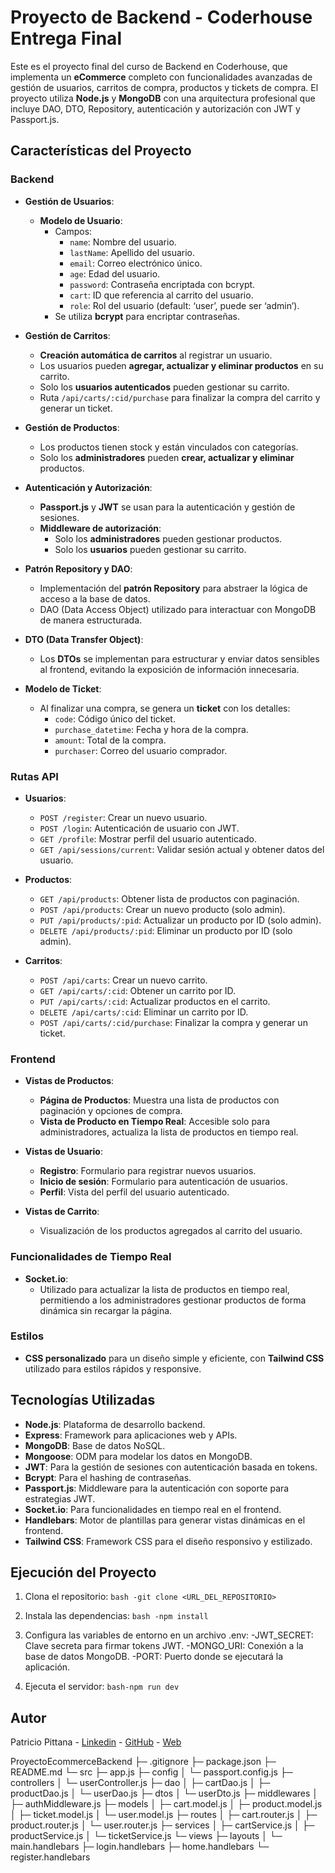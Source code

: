 # Proyecto de Backend - Coderhouse Entrega Final

Este es el proyecto final del curso de Backend en Coderhouse, que implementa un **eCommerce** completo con funcionalidades avanzadas de gestión de usuarios, carritos de compra, productos y tickets de compra. El proyecto utiliza **Node.js** y **MongoDB** con una arquitectura profesional que incluye DAO, DTO, Repository, autenticación y autorización con JWT y Passport.js.

## Características del Proyecto

### Backend

- **Gestión de Usuarios**:
  - **Modelo de Usuario**:
    - Campos:
      - `name`: Nombre del usuario.
      - `lastName`: Apellido del usuario.
      - `email`: Correo electrónico único.
      - `age`: Edad del usuario.
      - `password`: Contraseña encriptada con bcrypt.
      - `cart`: ID que referencia al carrito del usuario.
      - `role`: Rol del usuario (default: ‘user’, puede ser ‘admin’).
    - Se utiliza **bcrypt** para encriptar contraseñas.

- **Gestión de Carritos**:
  - **Creación automática de carritos** al registrar un usuario.
  - Los usuarios pueden **agregar, actualizar y eliminar productos** en su carrito.
  - Solo los **usuarios autenticados** pueden gestionar su carrito.
  - Ruta `/api/carts/:cid/purchase` para finalizar la compra del carrito y generar un ticket.

- **Gestión de Productos**:
  - Los productos tienen stock y están vinculados con categorías.
  - Solo los **administradores** pueden **crear, actualizar y eliminar** productos.

- **Autenticación y Autorización**:
  - **Passport.js** y **JWT** se usan para la autenticación y gestión de sesiones.
  - **Middleware de autorización**:
    - Solo los **administradores** pueden gestionar productos.
    - Solo los **usuarios** pueden gestionar su carrito.

- **Patrón Repository y DAO**:
  - Implementación del **patrón Repository** para abstraer la lógica de acceso a la base de datos.
  - DAO (Data Access Object) utilizado para interactuar con MongoDB de manera estructurada.

- **DTO (Data Transfer Object)**:
  - Los **DTOs** se implementan para estructurar y enviar datos sensibles al frontend, evitando la exposición de información innecesaria.

- **Modelo de Ticket**:
  - Al finalizar una compra, se genera un **ticket** con los detalles:
    - `code`: Código único del ticket.
    - `purchase_datetime`: Fecha y hora de la compra.
    - `amount`: Total de la compra.
    - `purchaser`: Correo del usuario comprador.

### Rutas API

- **Usuarios**:
  - `POST /register`: Crear un nuevo usuario.
  - `POST /login`: Autenticación de usuario con JWT.
  - `GET /profile`: Mostrar perfil del usuario autenticado.
  - `GET /api/sessions/current`: Validar sesión actual y obtener datos del usuario.

- **Productos**:
  - `GET /api/products`: Obtener lista de productos con paginación.
  - `POST /api/products`: Crear un nuevo producto (solo admin).
  - `PUT /api/products/:pid`: Actualizar un producto por ID (solo admin).
  - `DELETE /api/products/:pid`: Eliminar un producto por ID (solo admin).

- **Carritos**:
  - `POST /api/carts`: Crear un nuevo carrito.
  - `GET /api/carts/:cid`: Obtener un carrito por ID.
  - `PUT /api/carts/:cid`: Actualizar productos en el carrito.
  - `DELETE /api/carts/:cid`: Eliminar un carrito por ID.
  - `POST /api/carts/:cid/purchase`: Finalizar la compra y generar un ticket.

### Frontend

- **Vistas de Productos**:
  - **Página de Productos**: Muestra una lista de productos con paginación y opciones de compra.
  - **Vista de Producto en Tiempo Real**: Accesible solo para administradores, actualiza la lista de productos en tiempo real.

- **Vistas de Usuario**:
  - **Registro**: Formulario para registrar nuevos usuarios.
  - **Inicio de sesión**: Formulario para autenticación de usuarios.
  - **Perfil**: Vista del perfil del usuario autenticado.

- **Vistas de Carrito**:
  - Visualización de los productos agregados al carrito del usuario.

### Funcionalidades de Tiempo Real

- **Socket.io**:
  - Utilizado para actualizar la lista de productos en tiempo real, permitiendo a los administradores gestionar productos de forma dinámica sin recargar la página.

### Estilos

- **CSS personalizado** para un diseño simple y eficiente, con **Tailwind CSS** utilizado para estilos rápidos y responsive.

## Tecnologías Utilizadas

- **Node.js**: Plataforma de desarrollo backend.
- **Express**: Framework para aplicaciones web y APIs.
- **MongoDB**: Base de datos NoSQL.
- **Mongoose**: ODM para modelar los datos en MongoDB.
- **JWT**: Para la gestión de sesiones con autenticación basada en tokens.
- **Bcrypt**: Para el hashing de contraseñas.
- **Passport.js**: Middleware para la autenticación con soporte para estrategias JWT.
- **Socket.io**: Para funcionalidades en tiempo real en el frontend.
- **Handlebars**: Motor de plantillas para generar vistas dinámicas en el frontend.
- **Tailwind CSS**: Framework CSS para el diseño responsivo y estilizado.

## Ejecución del Proyecto

1. Clona el repositorio:
   ```bash -git clone <URL_DEL_REPOSITORIO>```

2. Instala las dependencias:
  ```bash -npm install```

3. Configura las variables de entorno en un archivo .env:
    -JWT_SECRET: Clave secreta para firmar tokens JWT.
    -MONGO_URI: Conexión a la base de datos MongoDB.
    -PORT: Puerto donde se ejecutará la aplicación.

4. Ejecuta el servidor:
  ```bash-npm run dev```

## Autor

Patricio Pittana - [Linkedin](https://www.linkedin.com/in/patricio-pittana-2185b6177/) - [GitHub](https://github.com/Lunatico0) - [Web](https://pittanapatricio.vercel.app)

ProyectoEcommerceBackend
├─ .gitignore
├─ package.json
├─ README.md
└─ src
   ├─ app.js
   ├─ config
   │  └─ passport.config.js
   ├─ controllers
   │  └─ userController.js
   ├─ dao
   │  ├─ cartDao.js
   │  ├─ productDao.js
   │  └─ userDao.js
   ├─ dtos
   │  └─ userDto.js
   ├─ middlewares
   │  ├─ authMiddleware.js
   ├─ models
   │  ├─ cart.model.js
   │  ├─ product.model.js
   │  ├─ ticket.model.js
   │  └─ user.model.js
   ├─ routes
   │  ├─ cart.router.js
   │  ├─ product.router.js
   │  └─ user.router.js
   ├─ services
   │  ├─ cartService.js
   │  ├─ productService.js
   │  └─ ticketService.js
   └─ views
      ├─ layouts
      │  └─ main.handlebars
      ├─ login.handlebars
      ├─ home.handlebars
      └─ register.handlebars
